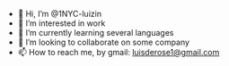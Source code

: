 - 👋 Hi, I’m @1NYC-luizin
- 👀 I’m interested in work
- 🌱 I’m currently learning several languages
- 💞️ I’m looking to collaborate on some company
- 📫 How to reach me, by gmail: luisderose1@gmail.com

<!---
1NYC-luizin/1NYC-luizin is a ✨ special ✨ repository because its `README.md` (this file) appears on your GitHub profile.
You can click the Preview link to take a look at your changes.
--->
